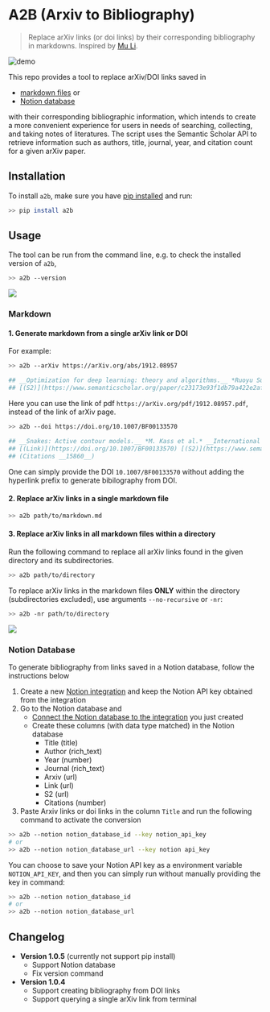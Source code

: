 # A2B (Arxiv to Bibliography)

> Replace arXiv links (or doi links) by their corresponding bibliography in markdowns. Inspired by [Mu Li](https://www.youtube.com/watch?v=q1G0xZCqYxY&ab_channel=MuLi).


![demo](https://github.com/kevinkevin556/arxiv2bib/raw/main/demo.gif)


This repo provides a tool to replace arXiv/DOI links saved in 

* [markdown files](#markdown) or
* [Notion database](#notion-database)

with their corresponding bibliographic information, which intends to create a more convenient experience for users in needs of searching, collecting, and taking notes of literatures. The script uses the Semantic Scholar API to retrieve information such as authors, title, journal, year, and citation count for a given arXiv paper.


## Installation

To install `a2b`, make sure you have [pip installed](https://pip.pypa.io/en/stable/installation/) and run:

```Bash
>> pip install a2b
```

## Usage

The tool can be run from the command line, e.g. to check the installed version of `a2b`,

```Bash
>> a2b --version
```


![](https://img.icons8.com/ios/2x/markdown.png)

### Markdown

#### 1. Generate markdown from a single arXiv link or DOI

For example:

```Bash
>> a2b --arXiv https://arXiv.org/abs/1912.08957

## __Optimization for deep learning: theory and algorithms.__ *Ruoyu Sun.* __ArXiv, 2019__ [(Arxiv)](https://arXiv.org/abs/1912.08957) 
## [(S2)](https://www.semanticscholar.org/paper/c23173e93f1db79a422e2af881a40afb96b8cb92) (Citations __114__)
```

Here you can use the link of pdf `https://arXiv.org/pdf/1912.08957.pdf`, instead of the link of arXiv page.

```Bash
>> a2b --doi https://doi.org/10.1007/BF00133570

## __Snakes: Active contour models.__ *M. Kass et al.* __International Journal of Computer Vision, 2004__ 
## [(Link)](https://doi.org/10.1007/BF00133570) [(S2)](https://www.semanticscholar.org/paper/9394a5d5adcb626128b6a42c8810b9505a3c6487)
## (Citations __15860__)
```

One can simply provide the DOI `10.1007/BF00133570` without adding the hyperlink prefix to generate bibilography from DOI.

#### 2. Replace arXiv links in a single markdown file

```Bash
>> a2b path/to/markdown.md
```

#### 3. Replace arXiv links in all markdown files within a directory

Run the following command to replace all arXiv links found in the given directory and its subdirectories.

```Bash
>> a2b path/to/directory
```

To replace arXiv links in the markdown files **ONLY** within the directory (subdirectories excluded), use arguments `--no-recursive` or `-nr`:

```Bash
>> a2b -nr path/to/directory
```

![](https://img.icons8.com/color/2x/notion--v1.png)

###  Notion Database

To generate bibliography from links saved in a Notion database, follow the instructions below

1. Create a new [Notion integration](https://www.notion.so/my-integrations) and keep the Notion API key obtained from the integration
2. Go to the Notion database and 
    * [Connect the Notion database to the integration](https://developers.notion.com/docs/create-a-notion-integration#step-2-share-a-database-with-your-integration) you just created
    * Create these columns (with data type matched) in the Notion database
      * Title (title)
      * Author (rich_text)
      * Year (number)
      * Journal (rich_text)
      * Arxiv (url)
      * Link (url)
      * S2 (url)
      * Citations (number)
3. Paste Arxiv links or doi links in the column `Title` and run the following command to activate the conversion

```Bash
>> a2b --notion notion_database_id --key notion_api_key
# or
>> a2b --notion notion_database_url --key notion api_key
```

You can choose to save your Notion API key as a environment variable `NOTION_API_KEY`, and then you can simply run without manually providing the key in command:

```Bash
>> a2b --notion notion_database_id
# or
>> a2b --notion notion_database_url
```



## Changelog

* **Version 1.0.5** (currently not support pip install)
  * Support Notion database
  * Fix version command
* **Version 1.0.4**
  * Support creating bibliography from DOI links
  * Support querying a single arXiv link from terminal
